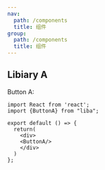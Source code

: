 ```yaml
---
nav:
  path: /components
  title: 组件
group:
  path: /components
  title: 组件
---
```


## Libiary A

Button A:

```tsx
import React from 'react';
import {ButtonA} from "liba";

export default () => {
  return(
    <div>
    <ButtonA/>
    </div>
  )
};

```